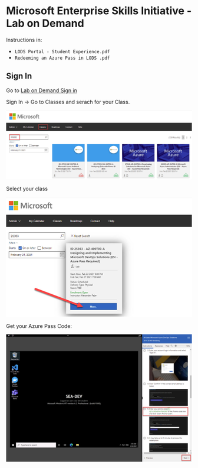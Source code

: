 # Microsoft Enterprise Skills Initiative - Lab on Demand

Instructions in:

- `LODS Portal - Student Experience.pdf`
- `Redeeming an Azure Pass in LODS .pdf`

## Sign In

Go to [Lab on Demand Sign in](https://esi.learnondemand.net/)

Sign In -> Go to Classes and serach for your Class.

![lods-search-class](_images/lods-search-class.jpg)

Select your class

![lods-select-class](_images/lods-select-class.jpg)

Get your Azure Pass Code:

![get-azpass-code](_images/get-azpass-code.jpg)
